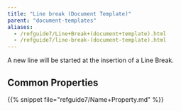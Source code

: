 ```yaml
---
title: "Line break (Document Template)"
parent: "document-templates"
aliases:
  - /refguide7/Line+Break+(document+template).html
  - /refguide7/line-break-(document-template).html
---
```



A new line will be started at the insertion of a Line Break.

## Common Properties

{{% snippet file="refguide7/Name+Property.md" %}}
